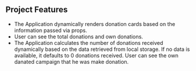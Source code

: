 ## Project Features

* The Application dynamically renders donation cards based on the information passed via props.
* User can see the total donations and own donations.
* The Application calculates the number of donations received dynamically based on the data retrieved from local storage. If no data is available, it defaults to 0 donations received. User can see the own danated campaign that he was make donation.